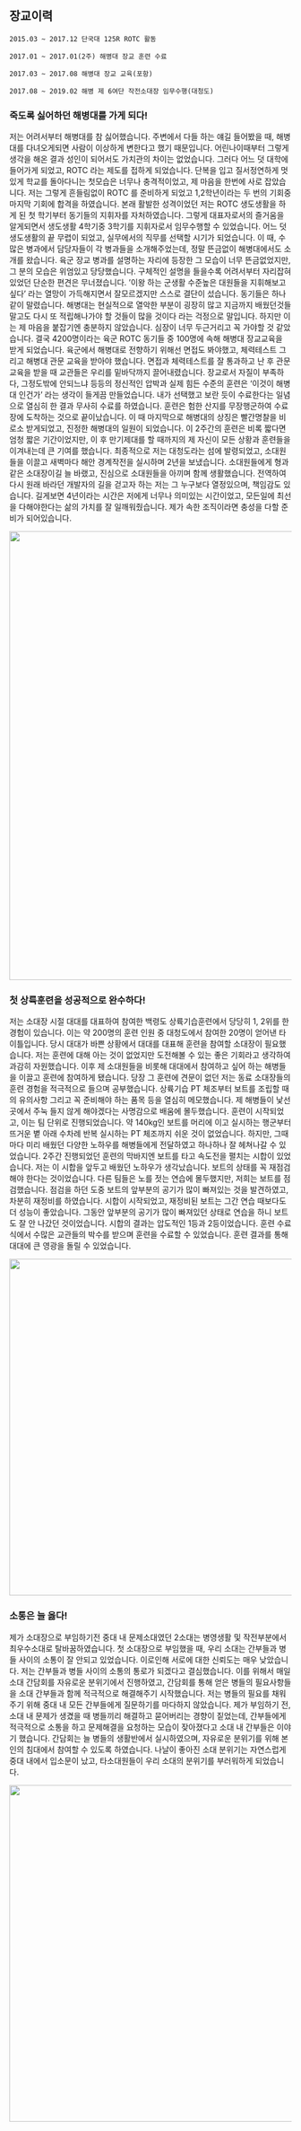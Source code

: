 ## 장교이력

```
2015.03 ~ 2017.12 단국대 125R ROTC 활동
			
2017.01 ~ 2017.01(2주) 해병대 장교 훈련 수료

2017.03 ~ 2017.08 해병대 장교 교육(포항)

2017.08 ~ 2019.02 해병 제 6여단 작전소대장 임무수행(대청도)
```

### 죽도록 싫어하던 해병대를 가게 되다!

저는 어려서부터 해병대를 참 싫어했습니다. 주변에서 다들 하는 얘길 들어봤을 때, 해병대를 다녀오게되면 사람이 이상하게 변한다고 했기 때문입니다. 어린나이때부터 그렇게 생각을 해온 결과 성인이 되어서도 가치관의 차이는 없었습니다. 그러다 어느 덧 대학에 들어가게 되었고, ROTC 라는 제도를 접하게 되었습니다. 단복을 입고 질서정연하게 멋있게 학교를 돌아다니는 첫모습은 너무나 충격적이었고, 제 마음을 한번에 사로 잡았습니다. 저는 그렇게 흔들림없이 ROTC 를 준비하게 되었고 1,2학년이라는 두 번의 기회중 마지막 기회에 합격을 하였습니다. 본래 활발한 성격이었던 저는 ROTC 생도생활을 하게 된 첫 학기부터 동기들의 지휘자를 자처하였습니다. 그렇게 대표자로서의 즐거움을 알게되면서 생도생활 4학기중 3학기를 지휘자로서 임무수행할 수 있었습니다. 어느 덧 생도생활의 끝 무렵이 되었고, 실무에서의 직무를 선택할 시기가 되었습니다. 이 때, 수많은 병과에서 담당자들이 각 병과들을 소개해주었는데, 정말 뜬금없이 해병대에서도 소개를 왔습니다. 육군 장교 병과를 설명하는 자리에 등장한 그 모습이 너무 뜬금없었지만, 그 분의 모습은 위엄있고 당당했습니다. 구체적인 설명을 들을수록 어려서부터 자리잡혀 있었던 단순한 편견은 무너졌습니다. ’이왕 하는 군생활 수준높은 대원들을 지휘해보고 싶다’ 라는 열망이 가득해지면서 잘모르겠지만 스스로 결단이 섰습니다. 동기들은 하나 같이 말렸습니다. 해병대는 현실적으로 열악한 부분이 굉장히 많고 지금까지 배웠던것들 말고도 다시 또 적립해나가야 할 것들이 많을 것이다 라는 걱정으로 말입니다. 하지만 이는 제 마음을 붙잡기엔 충분하지 않았습니다. 심장이 너무 두근거리고 꼭 가야할 것 같았습니다. 결국 4200명이라는 육군 ROTC 동기들 중 100명에 속해 해병대 장교교육을 받게 되었습니다. 육군에서 해병대로 전향하기 위해선 면접도 봐야했고, 체력테스트 그리고 해병대 관문 교육을 받아야 했습니다. 면접과 체력테스트를 잘 통과하고 난 후 관문교육을 받을 때 교관들은 우리를 밑바닥까지 끌어내렸습니다. 장교로서 자질이 부족하다, 그정도밖에 안되느냐 등등의 정신적인 압박과 실제 힘든 수준의 훈련은 ‘이것이 해병대 인건가’ 라는 생각이 들게끔 만들었습니다. 내가 선택했고 보란 듯이 수료한다는 일념으로 열심히 한 결과 무사히 수료를 하였습니다. 훈련은 험한 산지를 무장행군하여 수료장에 도착하는 것으로 끝이났습니다. 이 때 마지막으로 해병대의 상징은 빨간명찰을 비로소 받게되었고, 진정한 해병대의 일원이 되었습니다. 이 2주간의 훈련은 비록 짧다면 엄청 짧은 기간이었지만, 이 후 만기제대를 할 때까지의 제 자신이 모든 상황과 훈련들을 이겨내는데 큰 기여를 했습니다. 최종적으로 저는 대청도라는 섬에 발령되었고, 소대원들을 이끌고 새벽마다 해안 경계작전을 실시하며 2년을 보냈습니다. 소대원들에게 형과 같은 소대장이길 늘 바랬고, 진심으로 소대원들을 아끼며 함께 생활했습니다. 전역하여 다시 원래 바라던 개발자의 길을 걷고자 하는 저는 그 누구보다 열정있으며, 책임감도 있습니다. 길게보면 4년이라는 시간은 저에게 너무나 의미있는 시간이었고, 모든일에 최선을 다해야한다는 삶의 가치를 잘 일깨워줬습니다. 제가 속한 조직이라면 충성을 다할 준비가 되어있습니다.

<image src='./images/mountain.jpg' width='600px' height='800px'/>

### 첫 상륙훈련을 성공적으로 완수하다!

저는 소대장 시절 대대를 대표하여 참여한 백령도 상륙기습훈련에서 당당히 1, 2위를 한 경험이 있습니다. 이는 약 200명의 훈련 인원 중 대청도에서 참여한 20명이 얻어낸 타이틀입니다. 당시 대대가 바쁜 상황에서 대대를 대표해 훈련을 참여할 소대장이 필요했습니다. 저는 훈련에 대해 아는 것이 없었지만 도전해볼 수 있는 좋은 기회라고 생각하여 과감히 자원했습니다. 이후 제 소대원들을 비롯해 대대에서 참여하고 싶어 하는 해병들을 이끌고 훈련에 참여하게 됐습니다. 당장 그 훈련에 견문이 없던 저는 동료 소대장들의 훈련 경험을 적극적으로 들으며 공부했습니다. 상륙기습 PT 체조부터 보트를 조립할 때의 유의사항 그리고 꼭 준비해야 하는 품목 등을 열심히 메모했습니다. 제 해병들이 낯선 곳에서 주눅 들지 않게 해야겠다는 사명감으로 배움에 몰두했습니다. 훈련이 시작되었고, 이는 팀 단위로 진행되었습니다. 약 140kg인 보트를 머리에 이고 실시하는 행군부터 뜨거운 볕 아래 수차례 반복 실시하는 PT 체조까지 쉬운 것이 없었습니다. 하지만, 그때마다 미리 배웠던 다양한 노하우를 해병들에게 전달하였고 하나하나 잘 헤쳐나갈 수 있었습니다. 2주간 진행되었던 훈련의 막바지엔 보트를 타고 속도전을 펼치는 시합이 있었습니다. 저는 이 시합을 앞두고 배웠던 노하우가 생각났습니다. 보트의 상태를 꼭 재점검해야 한다는 것이었습니다. 다른 팀들은 노를 젓는 연습에 몰두했지만, 저희는 보트를 점검했습니다. 점검을 하던 도중 보트의 앞부분의 공기가 많이 빠져있는 것을 발견하였고, 차분히 재정비를 하였습니다. 시합이 시작되었고, 재정비된 보트는 그간 연습 때보다도 더 성능이 좋았습니다. 그동안 앞부분의 공기가 많이 빠져있던 상태로 연습을 하니 보트도 잘 안 나갔던 것이었습니다. 시합의 결과는 압도적인 1등과 2등이었습니다. 훈련 수료식에서 수많은 교관들의 박수를 받으며 훈련을 수료할 수 있었습니다. 훈련 결과를 통해 대대에 큰 영광을 돌릴 수 있었습니다.

<image src='./images/ibs.jpg' width='800px' height='600px'/>

### 소통은 늘 옳다!

제가 소대장으로 부임하기전 중대 내 문제소대였던 2소대는 병영생활 및 작전부분에서 최우수소대로 탈바꿈하였습니다. 첫 소대장으로 부임했을 때, 우리 소대는 간부들과 병들 사이의 소통이 잘 안되고 있었습니다. 이로인해 서로에 대한 신뢰도는 매우 낮았습니다. 저는 간부들과 병들 사이의 소통의 통로가 되겠다고 결심했습니다. 이를 위해서 매일 소대 간담회를 자유로운 분위기에서 진행하였고, 간담회를 통해 얻은 병들의 필요사항들을 소대 간부들과 함께 적극적으로 해결해주기 시작했습니다. 저는 병들의 필요를 채워주기 위해 중대 내 모든 간부들에게 질문하기를 마다하지 않았습니다. 제가 부임하기 전, 소대 내 문제가 생겼을 때 병들끼리 해결하고 묻어버리는 경향이 짙었는데, 간부들에게 적극적으로 소통을 하고 문제해결을 요청하는 모습이 잦아졌다고 소대 내 간부들은 이야기 했습니다. 간담회는 늘 병들의 생활반에서 실시하였으며, 자유로운 분위기를 위해 본인의 침대에서 참여할 수 있도록 하였습니다. 나날이 좋아진 소대 분위기는 자연스럽게 중대 내에서 입소문이 났고, 타소대원들이 우리 소대의 분위기를 부러워하게 되었습니다.

<image src='./images/together.jpg' width='800px' height='600px'/>

